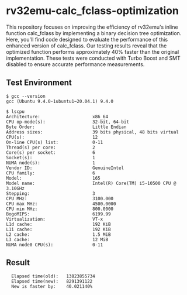 # rv32emu-calc_fclass-optimization
This repository focuses on improving the efficiency of rv32emu's inline function calc_fclass by implementing a binary decision tree optimization. Here, you'll find code designed to evaluate the performance of this enhanced version of calc_fclass. Our testing results reveal that the optimized function performs approximately 40% faster than the original implementation. These tests were conducted with Turbo Boost and SMT disabled to ensure accurate performance measurements.

## Test Environment
```
$ gcc --version
gcc (Ubuntu 9.4.0-1ubuntu1~20.04.1) 9.4.0

$ lscpu
Architecture:                    x86_64
CPU op-mode(s):                  32-bit, 64-bit
Byte Order:                      Little Endian
Address sizes:                   39 bits physical, 48 bits virtual
CPU(s):                          12
On-line CPU(s) list:             0-11
Thread(s) per core:              2
Core(s) per socket:              6
Socket(s):                       1
NUMA node(s):                    1
Vendor ID:                       GenuineIntel
CPU family:                      6
Model:                           165
Model name:                      Intel(R) Core(TM) i5-10500 CPU @ 3.10GHz
Stepping:                        3
CPU MHz:                         3100.000
CPU max MHz:                     4500.0000
CPU min MHz:                     800.0000
BogoMIPS:                        6199.99
Virtualization:                  VT-x
L1d cache:                       192 KiB
L1i cache:                       192 KiB
L2 cache:                        1.5 MiB
L3 cache:                        12 MiB
NUMA node0 CPU(s):               0-11
```

## Result
```
  Elapsed time(old):   13823855734
  Elapsed time(new):   8291391122
  New is faster by:    40.021140%
```